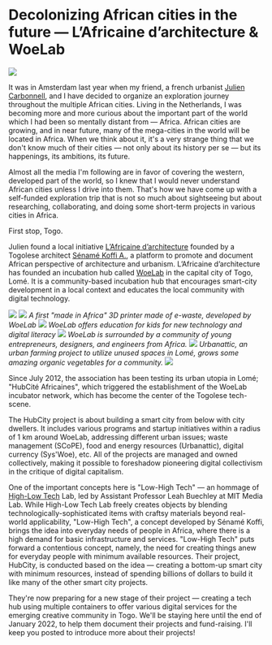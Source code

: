 # Decolonizing African cities in the future — L’Africaine d’architecture & WoeLab

![](woelab1.jpg)

It was in Amsterdam last year when my friend, a french urbanist [Julien Carbonnell](https://www.linkedin.com/in/juliencarbonnell/?locale=en_US), and I have decided to organize an exploration journey throughout the multiple African cities. Living in the Netherlands, I was becoming more and more curious about the important part of the world which I had been so mentally distant from — Africa. African cities are growing, and in near future, many of the mega-cities in the world will be located in Africa. When we think about it, it's a very strange thing that we don't know much of their cities — not only about its history per se — but its happenings, its ambitions, its future.

Almost all the media I'm following are in favor of covering the western, developed part of the world, so I knew that I would never understand African cities unless I drive into them. That's how we have come up with a self-funded exploration trip that is not so much about sightseeing but about researching, collaborating, and doing some short-term projects in various cities in Africa.

First stop, Togo.

Julien found a local initiative [L’Africaine d’architecture](https://www.facebook.com/LAfricaine-darchitecture-146126622065850/) founded by a Togolese architect [Sénamé Koffi A.](https://sename.hubcity.site/), a platform to promote and document African perspective of architecture and urbanism. L’Africaine d’architecture has founded an incubation hub called [WoeLab](https://www.youtube.com/results?search_query=hubcity+woelab) in the capital city of Togo, Lomé. It is a community-based incubation hub that encourages smart-city development in a local context and educates the local community with digital technology.

![](woelab4.jpg)
![](woelab1.jpg)
_A first "made in Africa" 3D printer made of e-waste, developed by WoeLab_
![](woelab7.jpg)
_WoeLab offers education for kids for new technology and digital literacy_
![](woelab2.jpg)
_WoeLab is surrounded by a community of young entrepreneurs, designers, and engineers from Africa._
![](woelab3.jpg)
_Urbanattic, an urban farming project to utilize unused spaces in Lomé, grows some amazing organic vegetables for a community._
![](woelab8.jpg)

Since July 2012, the association has been testing its urban utopia in Lomé; "HubCité Africaines", which triggered the establishment of the WoeLab incubator network, which has become the center of the Togolese tech-scene.

The HubCity project is about building a smart city from below with city dwellers. It includes various programs and startup initiatives within a radius of 1 km around WoeLab, addressing different urban issues; waste management (SCoPE), food and energy resources (Urbanattic), digital currency (Sys'Woe), etc. All of the projects are managed and owned collectively, making it possible to foreshadow pioneering digital collectivism in the critique of digital capitalism.

One of the important concepts here is "Low-High Tech" — an hommage of [High-Low Tech](https://highlowtech.org/) Lab, led by Assistant Professor Leah Buechley at MIT Media Lab. While High-Low Tech Lab freely creates objects by blending technologically-sophisticated items with craftsy materials beyond real-world applicability, "Low-High Tech", a concept developed by Sénamé Koffi, brings the idea into everyday needs of people in Africa, where there is a high demand for basic infrastructure and services. "Low-High Tech" puts forward a contentious concept, namely, the need for creating things anew for everyday people with minimum available resources. Their project, HubCity, is conducted based on the idea — creating a bottom-up smart city with minimum resources, instead of spending billions of dollars to build it like many of the other smart city projects.

They're now preparing for a new stage of their project — creating a tech hub using multiple containers to offer various digital services for the emerging creative community in Togo. We'll be staying here until the end of January 2022, to help them document their projects and fund-raising. I'll keep you posted to introduce more about their projects!

